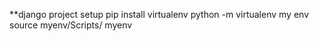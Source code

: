 **django project setup
pip install virtualenv
python -m virtualenv my env
source myenv/Scripts/ myenv